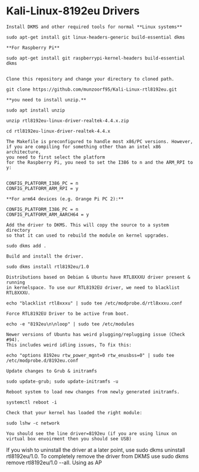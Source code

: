 # Kali-Linux-8192eu Drivers


    Install DKMS and other required tools for normal **Linux systems**

    sudo apt-get install git linux-headers-generic build-essential dkms
    
    **For Raspberry Pi**

    sudo apt-get install git raspberrypi-kernel-headers build-essential dkms


    Clone this repository and change your directory to cloned path.

    git clone https://github.com/munzoorf95/Kali-Linux-rtl8192eu.git

    **you need to install unzip.**
    
    sudo apt install unzip
    
    unzip rtl8192eu-linux-driver-realtek-4.4.x.zip

    cd rtl8192eu-linux-driver-realtek-4.4.x
  
    The Makefile is preconfigured to handle most x86/PC versions. However, 
    if you are compiling for something other than an intel x86 architecture, 
    you need to first select the platform 
    for the Raspberry Pi, you need to set the I386 to n and the ARM_RPI to y:

   
    CONFIG_PLATFORM_I386_PC = n
    CONFIG_PLATFORM_ARM_RPI = y

    **For arm64 devices (e.g. Orange Pi PC 2):**
   
    CONFIG_PLATFORM_I386_PC = n
    CONFIG_PLATFORM_ARM_AARCH64 = y

    Add the driver to DKMS. This will copy the source to a system directory 
    so that it can used to rebuild the module on kernel upgrades.

    sudo dkms add .

    Build and install the driver.

    sudo dkms install rtl8192eu/1.0

    Distributions based on Debian & Ubuntu have RTL8XXXU driver present & running 
    in kernelspace. To use our RTL8192EU driver, we need to blacklist RTL8XXXU.

    echo "blacklist rtl8xxxu" | sudo tee /etc/modprobe.d/rtl8xxxu.conf

    Force RTL8192EU Driver to be active from boot.

    echo -e "8192eu\n\nloop" | sudo tee /etc/modules

    Newer versions of Ubuntu has weird plugging/replugging issue (Check #94). 
    This includes weird idling issues, To fix this:

    echo "options 8192eu rtw_power_mgnt=0 rtw_enusbss=0" | sudo tee /etc/modprobe.d/8192eu.conf

    Update changes to Grub & initramfs

    sudo update-grub; sudo update-initramfs -u

    Reboot system to load new changes from newly generated initramfs.

    systemctl reboot -i

    Check that your kernel has loaded the right module:

    sudo lshw -c network
    
    You should see the line driver=8192eu (if you are using linux on virtual box envoirment then you should see USB)



If you wish to uninstall the driver at a later point, use sudo dkms uninstall rtl8192eu/1.0. 
To completely remove the driver from DKMS use sudo dkms remove rtl8192eu/1.0 --all.
Using as AP

